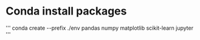 # Conda install packages

'''
conda create --prefix ./env pandas numpy matplotlib scikit-learn jupyter
'''